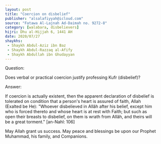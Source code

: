 ```yaml
---
layout: post
title: "Coercion on disbelief"
publisher: "alsalafiyyah@icloud.com"
source: "Fatawa Al-Lajnah Ad-Daimah no. 9272-8"
category: [walabara, disbelievers]
hijri: Dhu al-Hijjah 6, 1441 AH
date: 2020/07/27
shaykhs: 
 - Shaykh Abdul-Aziz ibn Baz
 - Shaykh Abdul-Razzaq al-Afify
 - Shaykh Abdullah ibn Ghudayyan
---
```


Question: 
 
Does verbal or practical coercion justify professing Kufr (disbelief)?

Answer:

If coercion is actually existent, then the apparent declaration of disbelief is tolerated on condition that a person's heart is assured of faith, Allah (Exalted be He): "Whoever disbelieved in Allâh after his belief, except him who is forced thereto and whose heart is at rest with Faith; but such as open their breasts to disbelief, on them is wrath from Allâh, and theirs will be a great torment." [an-Nahl: 106]

May Allah grant us success. May peace and blessings be upon our Prophet Muhammad, his family, and Companions.

